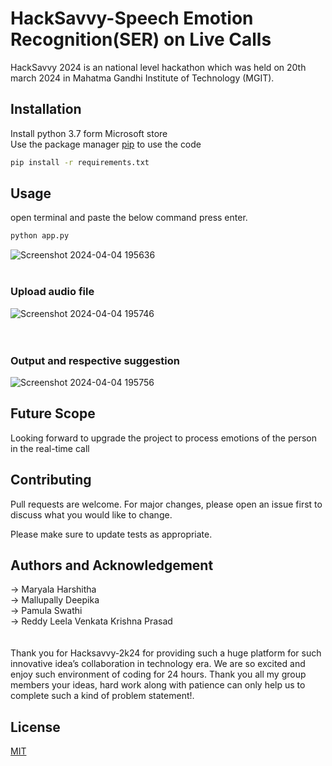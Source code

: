 # HackSavvy-Speech Emotion Recognition(SER) on Live Calls

HackSavvy 2024 is an national level hackathon which was held on 20th march 2024 in Mahatma Gandhi Institute of Technology (MGIT).

## Installation

Install python 3.7 form Microsoft store<br/>
Use the package manager [pip](https://pip.pypa.io/en/stable/) to use the code

```bash
pip install -r requirements.txt
```

## Usage
open terminal and paste the below command press enter.

```bash
python app.py
```
![Screenshot 2024-04-04 195636](https://github.com/prasad924/HackSavvy-WeLocalize/assets/135614599/c377d360-3a2d-45ad-8a96-fe6f20d9301e)
<br/><br/>
### Upload audio file
![Screenshot 2024-04-04 195746](https://github.com/prasad924/HackSavvy-WeLocalize/assets/135614599/e8e947c3-58eb-4ade-bba2-c118566c3ac3)<br/>
<br/><br/>
### Output and respective suggestion
![Screenshot 2024-04-04 195756](https://github.com/prasad924/HackSavvy-WeLocalize/assets/135614599/1f5ec919-b82f-49e4-a5da-30c4dd43ceda)<br/>


## Future Scope
Looking forward to upgrade the project to process emotions of the person in the real-time call

## Contributing

Pull requests are welcome. For major changes, please open an issue first
to discuss what you would like to change.

Please make sure to update tests as appropriate.

## Authors and Acknowledgement

-> Maryala Harshitha <br/>
-> Mallupally Deepika <br/>
-> Pamula Swathi <br/>
-> Reddy Leela Venkata Krishna Prasad </br>
<br/><br/>
Thank you for Hacksavvy-2k24 for providing such a huge platform for such innovative idea’s collaboration in technology era. We are so excited and enjoy such environment of coding for 24 hours. Thank you all my group members your ideas, hard work along with patience  can only  help us  to complete such a kind of problem statement!.



## License

[MIT](https://choosealicense.com/licenses/mit/)
